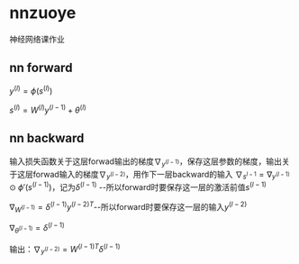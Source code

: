 # nnzuoye
神经网络课作业

## nn forward

$y^{(l)} = \phi(s^{(l)})$

$s^{(l)} = W^{(l)} y^{(l-1)} + \theta^{(l)}$

## nn backward
输入损失函数关于这层forwad输出的梯度$\nabla_{y^{(l-1)}}$，保存这层参数的梯度，输出关于这层forwad输入的梯度$\nabla_{y^{(l-2)}}$，用作下一层backward的输入
$\nabla_{s^{l-1}} =\nabla_{y^{(l-1)}}\odot\phi'(s^{(l-1)})$，记为$\delta^{(l-1)}$ --所以forward时要保存这一层的激活前值$s^{(l-1)}$

$\nabla_{W^{(l-1)}} = \delta^{(l-1)}y^{(l-2)T}$--所以forward时要保存这一层的输入$y^{(l-2)}$

$\nabla_{\theta^{(l-1)}}=\delta^{(l-1)}$

输出：$\nabla_{y^{(l-2)}}=W^{(l-1)T}\delta^{(l-1)}$
